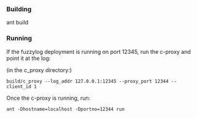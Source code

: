 ### Building
ant build

### Running 

If the fuzzylog deployment is running on port 12345, run the c-proxy and point it at the log:

(in the c_proxy directory:)

`build/c_proxy --log_addr 127.0.0.1:12345 --proxy_port 12344 --client_id 1`

Once the c-proxy is running, run:

`ant -Dhostname=localhost -Dportno=12344 run`
